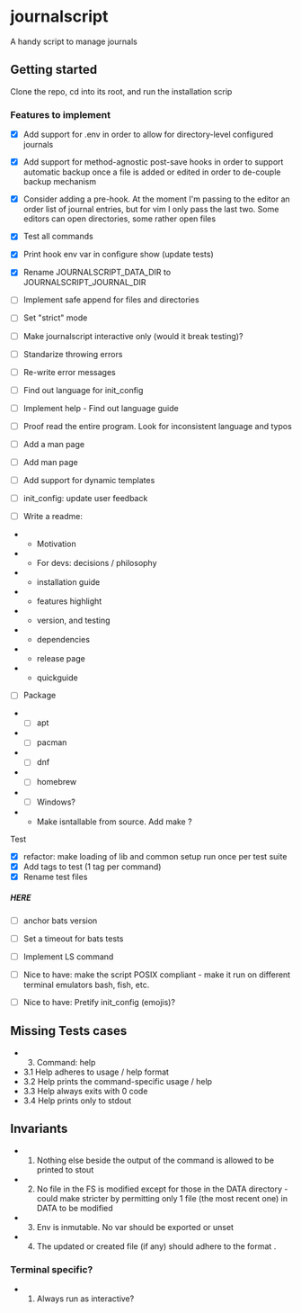 # journalscript

A handy script to manage journals

## Getting started

Clone the repo, cd into its root, and run the installation scrip 


### Features to implement
- [x] Add support for .env in order to allow for directory-level configured journals
- [x] Add support for method-agnostic post-save hooks in order to support automatic backup once a file is added or edited in order to de-couple backup mechanism
- [x] Consider adding a pre-hook. At the moment I'm passing to the editor an order list of journal entries, but for vim I only pass the last two. Some editors can open directories, some rather open files
- [x] Test all commands
- [x] Print hook env var in configure show (update tests)
- [x] Rename JOURNALSCRIPT_DATA_DIR to JOURNALSCRIPT_JOURNAL_DIR
- [ ] Implement safe append for files and directories
- [ ] Set "strict" mode
- [ ] Make journalscript interactive only (would it break testing)?

- [ ] Standarize throwing errors
- [ ] Re-write error messages

- [ ] Find out language for init_config
- [ ] Implement help - Find out language guide
- [ ] Proof read the entire program. Look for inconsistent language and typos
- [ ] Add a man page
- [ ] Add man page
- [ ] Add support for dynamic templates
- [ ] init_config: update user feedback
- [ ] Write a readme:
- - Motivation
- - For devs: decisions / philosophy
- - installation guide
- - features highlight
- - version, and testing
- - dependencies
- - release page
- - quickguide
- [ ] Package
- - [ ] apt
- - [ ] pacman
- - [ ] dnf
- - [ ] homebrew
- - [ ] Windows?
- - Make isntallable from source. Add make ?

Test
- [x] refactor: make loading of lib and common setup run once per test suite
- [x] Add tags to test (1 tag per command)
- [x] Rename test files
##### HERE
- [ ] anchor bats version
- [ ] Set a timeout for bats tests

- [ ] Implement LS command
- [ ] Nice to have: make the script POSIX compliant - make it run on different terminal emulators bash, fish, etc.
- [ ] Nice to have: Pretify init_config (emojis)?

## Missing Tests cases
- 3. Command: help
- 3.1 Help adheres to usage / help format
- 3.2 Help <command> prints the command-specific usage / help
- 3.3 Help always exits with 0 code
- 3.4 Help prints only to stdout

## Invariants
- 1. Nothing else beside the output of the command is allowed to be printed to stout
- 2. No file in the FS is modified except for those in the DATA directory - could make stricter by permitting only 1 file (the most recent one) in DATA to be modified 
- 3. Env is inmutable. No var should be exported or unset
- 4. The updated or created file (if any) should adhere to the format <date>.<type>

### Terminal specific?
- 1. Always run as interactive?

